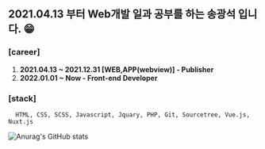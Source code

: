 ## 2021.04.13 부터 Web개발 일과 공부를 하는 송광석 입니다. 😁

### [career]
1) **2021.04.13 ~ 2021.12.31 [WEB,APP(webview)] - Publisher**
2) **2022.01.01 ~ Now - Front-end Developer <br>**

### [stack]
```
  HTML, CSS, SCSS, Javascript, Jquary, PHP, Git, Sourcetree, Vue.js, Nuxt.js 
```

![Anurag's GitHub stats](https://github-readme-stats.vercel.app/api?username=gwangseok2&theme=dark&show_icons=true)
